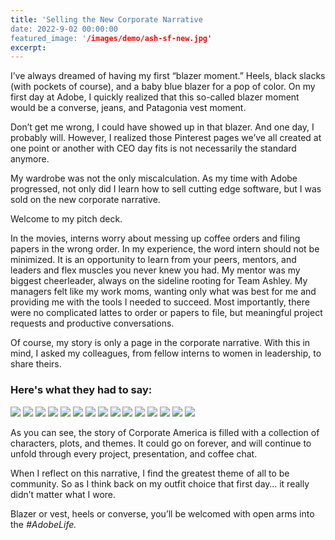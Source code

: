 ```yaml
---
title: 'Selling the New Corporate Narrative
date: 2022-9-02 00:00:00
featured_image: '/images/demo/ash-sf-new.jpg'
excerpt: 
---
```


I’ve always dreamed of having my first “blazer moment.” Heels, black slacks (with pockets of course), and a baby blue blazer for a pop of color. On my first day at Adobe, I quickly realized that this so-called blazer moment would be a converse, jeans, and Patagonia vest moment.	

Don’t get me wrong, I could have showed up in that blazer. And one day, I probably will. However, I realized those Pinterest pages we’ve all created at one point or another with CEO day fits is not necessarily the standard anymore. 

My wardrobe was not the only miscalculation. As my time with Adobe progressed, not only did I learn how to sell cutting edge software, but I was sold on the new corporate narrative.

Welcome to my pitch deck.

In the movies, interns worry about messing up coffee orders and filing papers in the wrong order. In my experience, the word intern should not be minimized. It is an opportunity to learn from your peers, mentors, and leaders and flex muscles you never knew you had. My mentor was my biggest cheerleader, always on the sideline rooting for Team Ashley. My managers felt like my work moms, wanting only what was best for me and providing me with the tools I needed to succeed. Most importantly, there were no complicated lattes to order or papers to file, but meaningful project requests and productive conversations. 

Of course, my story is only a page in the corporate narrative. With this in mind, I asked my colleagues, from fellow interns to women in leadership, to share theirs.


### Here's what they had to say:

<div class="gallery" data-columns="3">
    <img src="/images/demo/corporate-quotes/quote-1.png">
    <img src="/images/demo/corporate-quotes/quote-2.png">
    <img src="/images/demo/corporate-quotes/quote-3.png">
    <img src="/images/demo/corporate-quotes/quote-4.png">
    <img src="/images/demo/corporate-quotes/quote-5.png">
    <img src="/images/demo/corporate-quotes/quote-6.png">
    <img src="/images/demo/corporate-quotes/quote-7.png">
    <img src="/images/demo/corporate-quotes/quote-8.png">
    <img src="/images/demo/corporate-quotes/quote-9.png">
    <img src="/images/demo/corporate-quotes/quote-10.png">
    <img src="/images/demo/corporate-quotes/quote-11.png">
    <img src="/images/demo/corporate-quotes/quote-12.png">
    <img src="/images/demo/corporate-quotes/quote-13.png">
    <img src="/images/demo/corporate-quotes/quote-14.png">
    <img src="/images/demo/corporate-quotes/quote-15.png">
</div>



As you can see, the story of Corporate America is filled with a collection of characters, plots, and themes. It could go on forever, and will continue to unfold through every project, presentation, and coffee chat.

When I reflect on this narrative, I find the greatest theme of all to be community. So as I think back on my outfit choice that first day… it really didn’t matter what I wore. 

Blazer or vest, heels or converse, you’ll be welcomed with open arms into the *#AdobeLife.*
